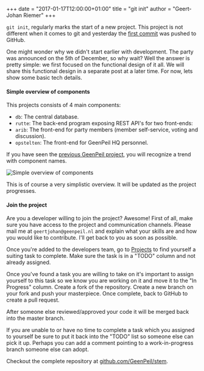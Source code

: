 +++
date = "2017-01-17T12:00:00+01:00"
title = "git init"
author = "Geert-Johan Riemer"
+++

`git init`, regularly marks the start of a new project. This project is not different when it comes to git and yesterday the [first commit](https://github.com/GeenPeil/stem/commit/e55e07e8ba676099fb3d643a224a31d5983c639d) was pushed to GitHub.

One might wonder why we didn't start earlier with development. The party was announced on the 5th of December, so why wait? Well the answer is pretty simple: we first focused on the functional design of it all. We will share this functional design in a separate post at a later time. For now, lets show some basic tech details.

<!--more-->
 
#### Simple overview of components
 
This projects consists of 4 main components:

- `db`: The central database.
- `rutte`: The back-end program exposing REST API's for two front-ends:
- `arib`: The front-end for party members (member self-service, voting and discussion).
- `opstelten`: The front-end for GeenPeil HQ personnel.

If you have seen the [previous GeenPeil project](https://github.com/GeenPeil/teken), you will recognize a trend with component names.

![Simple overview of components](/images/git-init-tech-overview.png)

This is of course a very simplistic overview. It will be updated as the project progresses.

#### Join the project

Are you a developer willing to join the project? Awesome! First of all, make sure you have access to the project and communication channels. Please mail me at `geertjohan@geenpeil.nl` and explain what your skills are and how you would like to contribute. I'll get back to you as soon as possible.

Once you're added to the developers team, go to [Projects](https://github.com/GeenPeil/stem/projects) to find yourself a suiting task to complete. Make sure the task is in a "TODO" column and not already assigned.

Once you've found a task you are willing to take on it's important to assign yourself to this task so we know you are working on it and move it to the "In Progress" column. Create a fork of the repository. Create a new branch on your fork and push your masterpiece. Once complete, back to GitHub to create a pull request. 

After someone else reviewed/approved your code it will be merged back into the master branch.

If you are unable to or have no time to complete a task which you assigned to yourself be sure to put it back into the "TODO" list so someone else can pick it up. Perhaps you can add a comment pointing to a work-in-progress branch someone else can adopt.

Checkout the complete repository at [github.com/GeenPeil/stem](https://github.com/GeenPeil/stem).